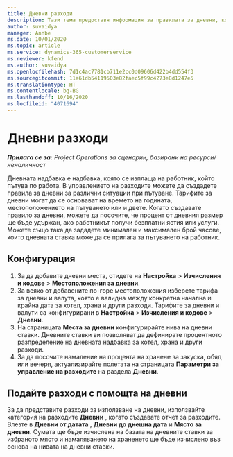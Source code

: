 ```yaml
---
title: Дневни разходи
description: Тази тема предоставя информация за правилата за дневни, които се използват в управлението на разходите.
author: suvaidya
manager: Annbe
ms.date: 10/01/2020
ms.topic: article
ms.service: dynamics-365-customerservice
ms.reviewer: kfend
ms.author: suvaidya
ms.openlocfilehash: 7d1c4ac7781cb711e2cc0d09606d422b4dd554f3
ms.sourcegitcommit: 11a61db54119503e82faec5f99c4273e8d1247e5
ms.translationtype: HT
ms.contentlocale: bg-BG
ms.lasthandoff: 10/16/2020
ms.locfileid: "4071694"
---
```

# <a name="per-diems"></a>Дневни разходи

_**Прилага се за:** Project Operations за сценарии, базирани на ресурси/неналичност_


Дневната надбавка е надбавка, която се изплаща на работник, който пътува по работа. В управлението на разходите можете да създадете правила за дневни за различни ситуации при пътуване. Тарифите за дневни могат да се основават на времето на годината, местоположението на пътуването или и двете. Когато създавате правило за дневни, можете да посочите, че процент от дневния размер ще бъде удържан, ако работникът получи безплатни ястия или услуги. Можете също така да зададете минимален и максимален брой часове, които дневната ставка може да се прилага за пътуването на работник.

## <a name="configuration"></a>Конфигурация 

1. За да добавите дневни места, отидете на **Настройка** > **Изчисления и кодове** > **Местоположения за дневни**.
2. За всяко от добавените по-горе местоположения изберете тарифа за дневни и валута, която е валидна между конкретна начална и крайна дата за хотел, храна и други разходи. Тарифите за дневни и валути са конфигурирани в **Настройка** > **Изчисления и кодове** > **Дневни**.
3. На страницата **Места за дневни** конфигурирайте нива на дневни ставки. Дневните ставки ви позволяват да дефинирате процентното разпределение на дневната надбавка за хотел, храна и други разходи. 
4. За да посочите намаление на процента на хранене за закуска, обяд или вечеря, актуализирайте полетата на страницата **Параметри за управление на разходите** на раздела **Дневни**. 
    
## <a name="submit-expenses-using-per-diem"></a>Подайте разходи с помощта на дневни
За да представите разходи за използване на дневни, използвайте категория на разходите **Дневни** , когато създавате отчет за разходите. Влезте в **Дневни от датата** , **Дневни до днешна дата** и **Място за дневни**. Сумата ще бъде изчислена на базата на дневните ставки за избраното място и намаляването на храненето ще бъде изчислено въз основа на нивата на дневни ставки.
